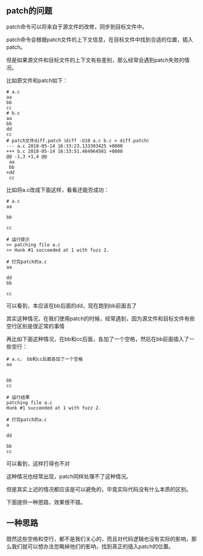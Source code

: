## patch的问题

patch命令可以将来自于源文件的改修，同步到目标文件中。

patch命令会根据patch文件的上下文信息，在目标文件中找到合适的位置，插入patch。

但是如果源文件和目标文件的上下文有些差别，那么经常会遇到patch失败的情况。

比如原文件和patch如下：

```
# a.c
aa
bb
cc
# b.c
aa
bb
dd
cc
# patch文件diff.patch（diff -U10 a.c b.c > diff.patch）
--- a.c 2018-05-14 16:33:23.133303425 +0800
+++ b.c 2018-05-14 16:33:51.484964501 +0800
@@ -1,3 +1,4 @@
 aa
 bb
+dd
 cc
```

比如将a.c改成下面这样，看看还能否成功：

```
# a.c
aa

bb

cc

# 运行提示
>> patching file a.c
>> Hunk #1 succeeded at 1 with fuzz 2.

# 打完patch的a.c
aa

dd
bb

cc
```

可以看到，本应该在bb后面的dd，现在跑到bb前面去了

其实这种情况，在我们使用patch的时候，经常遇到，因为源文件和目标文件有些空行区别是很正常的事情

再比如下面这种情况，在bb和cc后面，各加了一个空格，然后在bb前面插入了一些空行：

```
# a.c， bb和cc后面各加了一个空格
aa


bb 
cc 

# 运行结果
patching file a.c
Hunk #1 succeeded at 1 with fuzz 2.

# 打完patch的a.c
a

dd

bb 
cc 
```

可以看到，这样打得也不对

这种情况也经常出现，patch同样处理不了这种情况。

但是其实上述的情况都应该是可以避免的，毕竟实际代码没有什么本质的区别。

下面提供一种思路，效果很不错。

## 一种思路

既然这些空格和空行，都不是我们关心的，而且对代码逻辑也没有实际的影响，那么我们就可以想办法忽略掉他们的影响，找到真正的插入patch的位置。

